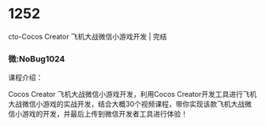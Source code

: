 # 1252
cto-Cocos Creator 飞机大战微信小游戏开发 | 完结
### 微:NoBug1024 


课程介绍：

Cocos Creator 飞机大战微信小游戏开发，利用Cocos Creator开发工具进行飞机大战微信小游戏的实战开发，结合大概30个视频课程，带你实现该款飞机大战微信小游戏的开发，并最后上传到微信开发者工具进行体验！
